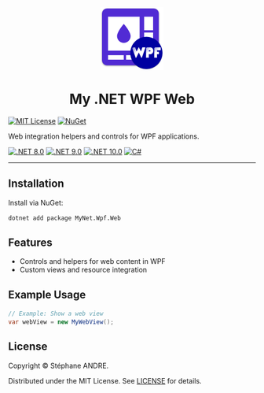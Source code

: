 <div id="top"></div>

<!-- PROJECT INFO -->
<br />
<div align="center">
  <img src="../../assets/MyWpf.png" width="128" alt="MyWpf">
</div>

<h1 align="center">My .NET WPF Web</h1>

[![MIT License](https://img.shields.io/github/license/sandre58/mynet?style=for-the-badge)](https://github.com/sandre58/mynet/blob/main/LICENSE)
[![NuGet](https://img.shields.io/nuget/v/MyNet.Wpf.Web?style=for-the-badge)](https://www.nuget.org/packages/MyNet.Wpf.Web)

Web integration helpers and controls for WPF applications.

[![.NET 8.0](https://img.shields.io/badge/.NET-8.0-purple)](#)
[![.NET 9.0](https://img.shields.io/badge/.NET-9.0-purple)](#)
[![.NET 10.0](https://img.shields.io/badge/.NET-10.0-purple)](#)
[![C#](https://img.shields.io/badge/language-C%23-blue)](#)

---

## Installation

Install via NuGet:

```bash
dotnet add package MyNet.Wpf.Web
```

## Features

- Controls and helpers for web content in WPF
- Custom views and resource integration

## Example Usage

```csharp
// Example: Show a web view
var webView = new MyWebView();
```

## License

Copyright © Stéphane ANDRE.

Distributed under the MIT License. See [LICENSE](../../LICENSE) for details.
